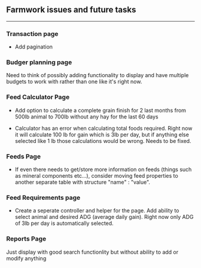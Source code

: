 ## Farmwork issues and future tasks

---


### Transaction page

- Add pagination


### Budger planning page

Need to think of possibly adding functionality to display and have multiple budgets to work with
rather than one like it's right now.


### Feed Calculator Page

- Add option to calculate a complete grain finish for 2 last months from 500lb animal to 700lb without 
    any hay for the last 60 days

- Calculator has an error when calculating total foods required. Right now it will calculate 100 lb for gain which is 3lb per day, but if anything else selected like 1 lb those calculations
    would be wrong. Needs to be fixed.


### Feeds Page

- If even there needs to get/store more information on feeds (things such as mineral components etc...), consider moving feed properties to another
    separate table with structure "name" : "value".

### Feed Requirements page
- Create a seperate controller and helper for the page. Add ability to select animal and desired ADG (average daily gain). Right now only ADG of 3lb per day is automatically selected.



### Reports Page 

Just display with good search functionlity but without ability to add or modify anything